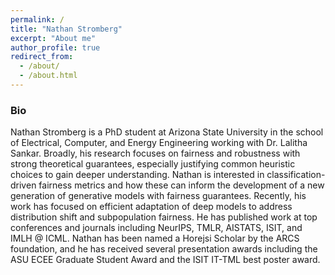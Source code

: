 ```yaml
---
permalink: /
title: "Nathan Stromberg"
excerpt: "About me"
author_profile: true
redirect_from: 
  - /about/
  - /about.html
---
```

### Bio
Nathan Stromberg is a PhD student at Arizona State University in the school of Electrical, Computer, and Energy Engineering working with Dr. Lalitha Sankar.
Broadly, his research focuses on fairness and robustness with strong theoretical guarantees, especially justifying common heuristic choices to gain deeper understanding.
Nathan is interested in classification-driven fairness metrics and how these can inform the development of a new generation of generative models with fairness guarantees. 
Recently, his work has focused on efficient adaptation of deep models to address distribution shift and subpopulation fairness. 
He has published work at top conferences and journals including NeurIPS, TMLR, AISTATS, ISIT, and IMLH @ ICML.
Nathan has been named a Horejsi Scholar by the ARCS foundation, and he has received several presentation awards including the ASU ECEE Graduate Student Award and the ISIT IT-TML best poster award.